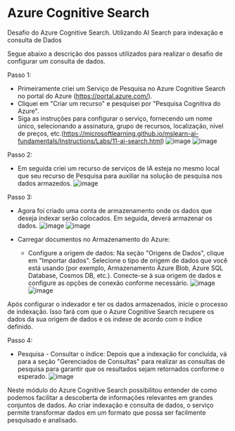 # Azure Cognitive Search

Desafio do Azure Cognitive Search. Utilizando AI Search para indexação e consulta de Dados

Segue abaixo a descrição dos passos utilizados para realizar o desafio de configurar um consulta de dados.

Passo 1:
- Primeiramente criei um Serviço de Pesquisa no Azure Cognitive Search no portal do Azure (https://portal.azure.com/).
- Cliquei em "Criar um recurso" e pesquisei por "Pesquisa Cognitiva do Azure".
- Siga as instruções para configurar o serviço, fornecendo um nome único, selecionando a assinatura, grupo de recursos, localização, nível de preços, etc.(https://microsoftlearning.github.io/mslearn-ai-fundamentals/Instructions/Labs/11-ai-search.html)
![image](https://github.com/Andrelpavan/Cognitivesearch/assets/69944259/6e85d544-a6bc-464b-a3f0-d64247ffeabb)
![image](https://github.com/Andrelpavan/Cognitivesearch/assets/69944259/0f49d5e5-ab9e-4008-815b-8556d7de56ac)

Passo 2:
- Em seguida criei um recurso de serviços de IA esteja no mesmo local que seu recurso de Pesquisa para auxiliar na solução de pesquisa nos dados armazedos.
![image](https://github.com/Andrelpavan/Cognitivesearch/assets/69944259/b2d7e454-d44e-45b8-a6af-4ee964cfa27e)

Passo 3:
- Agora foi criado uma conta de armazenamento onde os dados que deseja indexar serão colocados. Em seguida, deverá armazenar os dados.
![image](https://github.com/Andrelpavan/Cognitivesearch/assets/69944259/f5d2eb04-1c2b-4b9e-b4bc-5f657822a487)
![image](https://github.com/Andrelpavan/Cognitivesearch/assets/69944259/053e243f-e3a8-4993-ae76-e8b61633d828)

- Carregar documentos no Armazenamento do Azure:
  - Configure a origem de dados:
Na seção "Origens de Dados", clique em "Importar dados".
Selecione o tipo de origem de dados que você está usando (por exemplo, Armazenamento Azure Blob, Azure SQL Database, Cosmos DB, etc.).
Conecte-se à sua origem de dados e configure as opções de conexão conforme necessário.
![image](https://github.com/Andrelpavan/Cognitivesearch/assets/69944259/1cc55b20-f322-4260-b0a3-8c137004ed67)
![image](https://github.com/Andrelpavan/Cognitivesearch/assets/69944259/04820e3d-de29-4029-b377-69aa84d9c15a)

Após configurar o indexador e ter os dados armazenados, inicie o processo de indexação. Isso fará com que o Azure Cognitive Search recupere os dados da sua origem de dados e os indexe de acordo com o índice definido.

Passo 4:
-  Pesquisa - Consultar o índice:
Depois que a indexação for concluída, vá para a seção "Gerenciados de Consultas" para realizar as consultas de pesquisa para garantir que os resultados sejam retornados conforme o esperado.
![image](https://github.com/Andrelpavan/Cognitivesearch/assets/69944259/ca4baec0-a9f4-43ca-90ee-f98721ee4d83)

Neste módulo do Azure Cognitive Search possibilitou entender de como podemos facilitar a descoberta de informações relevantes em grandes conjuntos de dados. Ao criar indexação e consulta de dados, o serviço permite transformar dados em um formato que possa ser facilmente pesquisado e analisado.


